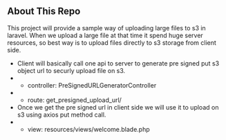## About This Repo

This project will provide a sample way of uploading large files to s3 in laravel. When we upload a large file at that time it spend huge server resources, so best way is to upload files directly to s3 storage from client side.

- Client will basically call one api to server to generate pre signed put s3 object url to securly upload file on s3.
- - controller: PreSignedURLGeneratorController
- - route: get_presigned_upload_url/
- Once we get the pre signed url in client side we will use it to upload on s3 using axios put method call.
- - view: resources/views/welcome.blade.php

